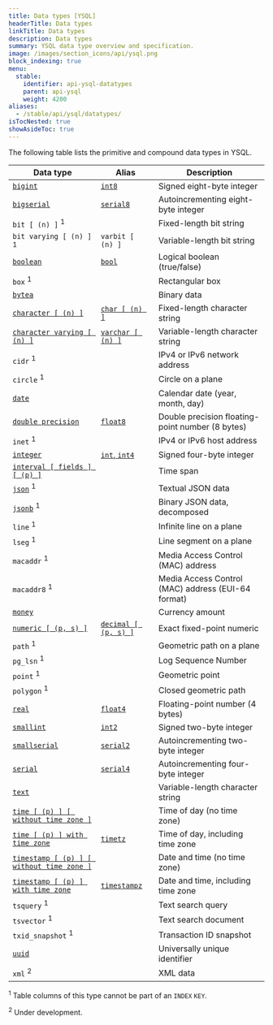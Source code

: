 ```yaml
---
title: Data types [YSQL]
headerTitle: Data types
linkTitle: Data types
description: Data types
summary: YSQL data type overview and specification.
image: /images/section_icons/api/ysql.png
block_indexing: true
menu:
  stable:
    identifier: api-ysql-datatypes
    parent: api-ysql
    weight: 4200
aliases:
  - /stable/api/ysql/datatypes/
isTocNested: true
showAsideToc: true
---
```


The following table lists the primitive and compound data types in YSQL.

| Data type | Alias | Description |
|-----------|-------|-------------|
| [`bigint`](type_numeric) | [`int8`](type_numeric) | Signed eight-byte integer |
| [`bigserial`](type_serial) | [`serial8`](type_serial) | Autoincrementing eight-byte integer |
| `bit [ (n) ]` <sup>1</sup> | | Fixed-length bit string |
| `bit varying [ (n) ]` <sup>1</sup> | `varbit [ (n) ]` | Variable-length bit string |
| [`boolean`](type_bool) | [`bool`](type_bool) | Logical boolean (true/false) |
| `box` <sup>1</sup> | | Rectangular box |
| [`bytea`](type_binary) | | Binary data |
| [`character [ (n) ]`](type_character) | [`char [ (n) ]`](type_character) | Fixed-length character string |
| [`character varying [ (n) ]`](type_character) | [`varchar [ (n) ]`](type_character) | Variable-length character string |
| `cidr` <sup>1</sup> | | IPv4 or IPv6 network address |
| `circle` <sup>1</sup> | | Circle on a plane |
| [`date`](type_datetime) | | Calendar date (year, month, day) |
| [`double precision`](type_numeric) | [`float8`](type_numeric) | Double precision floating-point number (8 bytes) |
| `inet` <sup>1</sup> | | IPv4 or IPv6 host address |
| [`integer`](type_numeric) | [`int`, `int4`](type_numeric) | Signed four-byte integer |
| [`interval [ fields ] [ (p) ]`](type_datetime) | | Time span |
| [`json`](type_json) <sup>1</sup> | | Textual JSON data |
| [`jsonb`](type_json) <sup>1</sup> | | Binary JSON data, decomposed |
| `line` <sup>1</sup> | | Infinite line on a plane |
| `lseg` <sup>1</sup> | | Line segment on a plane |
| `macaddr` <sup>1</sup> | | Media Access Control (MAC) address |
| `macaddr8` <sup>1</sup> | | Media Access Control (MAC) address (EUI-64 format) |
| [`money`](type_money) | | Currency amount |
| [`numeric [ (p, s) ]`](type_numeric) | [`decimal [ (p, s) ]`](type_numeric) | Exact fixed-point numeric |
| `path` <sup>1</sup> | | Geometric path on a plane |
| `pg_lsn` <sup>1</sup> | | Log Sequence Number |
| `point` <sup>1</sup> | | Geometric point |
| `polygon` <sup>1</sup> | | Closed geometric path |
| [`real`](type_numeric) | [`float4`](type_numeric) | Floating-point number (4 bytes) |
| [`smallint`](type_numeric) | [`int2`](type_numeric) | Signed two-byte integer |
| [`smallserial`](type_serial) | [`serial2`](type_serial) | Autoincrementing two-byte integer |
| [`serial`](type_serial) | [`serial4`](type_serial) | Autoincrementing four-byte integer |
| [`text`](type_character) | | Variable-length character string |
| [`time [ (p) ] [ without time zone ]`](type_datetime) | | Time of day (no time zone) |
| [`time [ (p) ] with time zone`](type_datetime) | [`timetz`](type_datetime) | Time of day, including time zone |
| [`timestamp [ (p) ] [ without time zone ]`](type_datetime) | | Date and time (no time zone) |
| [`timestamp [ (p) ] with time zone`](type_datetime) | [`timestampz`](type_datetime) | Date and time, including time zone |
| `tsquery` <sup>1</sup> | | Text search query |
| `tsvector` <sup>1</sup> | | Text search document |
| `txid_snapshot` <sup>1</sup> | | Transaction ID snapshot |
| [`uuid`](type_uuid) | | Universally unique identifier |
| `xml` <sup>2</sup> | | XML data |

<sup>1</sup> Table columns of this type cannot be part of an `INDEX` `KEY`.

<sup>2</sup> Under development.
